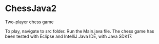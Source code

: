 # ChessJava2
Two-player chess game

To play, navigate to src folder. Run the Main.java file. The chess game has been tested with Eclipse and IntelliJ Java IDE, with Java SDK17.

